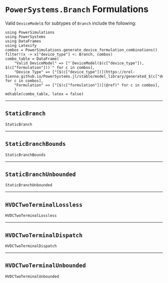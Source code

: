 # `PowerSystems.Branch` Formulations


Valid `DeviceModel`s for subtypes of `Branch` include the following:

```@eval
using PowerSimulations
using PowerSystems
using DataFrames
using Latexify
combos = PowerSimulations.generate_device_formulation_combinations()
filter!(x -> x["device_type"] <: Branch, combos)
combo_table = DataFrame(
    "Valid DeviceModel" => ["`DeviceModel($(c["device_type"]), $(c["formulation"]))`" for c in combos],
    "Device Type" => ["[$(c["device_type"])](https://nrel-Sienna.github.io/PowerSystems.jl/stable/model_library/generated_$(c["device_type"])/)" for c in combos],
    "Formulation" => ["[$(c["formulation"])](@ref)" for c in combos],
    )
mdtable(combo_table, latex = false)
```

---

## `StaticBranch`

```@docs
StaticBranch
```

---

## `StaticBranchBounds`

```@docs
StaticBranchBounds
```

---

## `StaticBranchUnbounded`

```@docs
StaticBranchUnbounded
```

---

## `HVDCTwoTerminalLossless`

```@docs
HVDCTwoTerminalLossless
```

---

## `HVDCTwoTerminalDispatch`

```@docs
HVDCTwoTerminalDispatch
```

---

## `HVDCTwoTerminalUnbounded`

```@docs
HVDCTwoTerminalUnbounded
```
